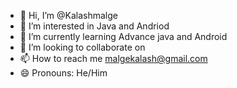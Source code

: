 - 👋 Hi, I’m @Kalashmalge
- 👀 I’m interested in Java and Andriod
- 🌱 I’m currently learning Advance java and Android
- 💞️ I’m looking to collaborate on 
- 📫 How to reach me malgekalash@gmail.com
- 😄 Pronouns: He/Him


<!---
Kalashmalge/Kalashmalge is a ✨ special ✨ repository because its `README.md` (this file) appears on your GitHub profile.
You can click the Preview link to take a look at your changes.
--->
